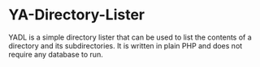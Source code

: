 # YA-Directory-Lister
YADL is a simple directory lister that can be used to list the contents of a directory and its subdirectories. It is written in plain PHP and does not require any database to run.

